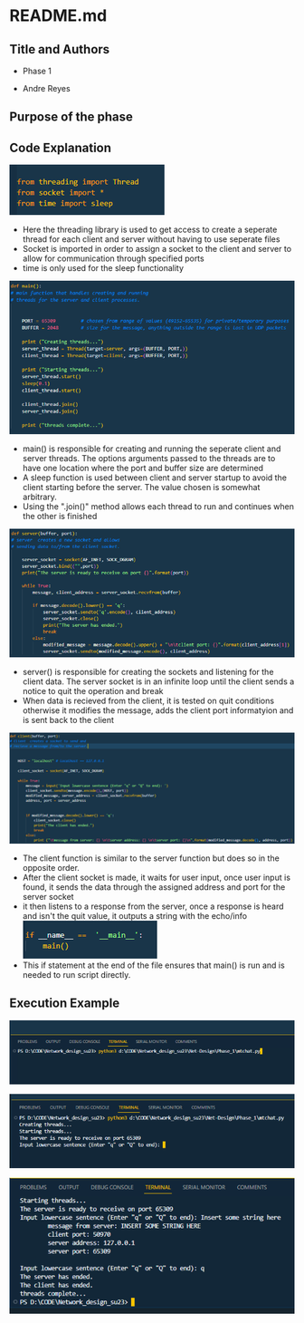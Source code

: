 # README.md

## Title and Authors

* Phase 1

* Andre Reyes

## Purpose of the phase

## Code Explanation
![imports.png](images/imports.png "Imported Libraries")

* Here the threading library is used to get access to create a seperate thread for each client and server without having to use seperate files
* Socket is imported in order to assign a socket to the client and server to allow for communication through specified ports 
* time is only used for the sleep functionality

![main.png](images/main.png "Main Function")
* main() is responsible for creating and running the seperate client and server threads. The options arguments passed to the threads are to have one location where the port and buffer size are determined
* A sleep function is used between client and server startup to avoid the client starting before the server. The value chosen is somewhat arbitrary.
* Using the ".join()" method allows each thread to run and continues when the other is finished

![server.png](images/server.png "Server Function")
* server() is responsible for creating the sockets and listening for the client data. The server socket is in an infinite loop until the client sends a notice to quit the operation and break
* When data is recieved from the client, it is tested on quit conditions otherwise it modifies the message, adds the client port informatyion and is sent back to the client 

![client.png](images/client.png "Client Function")
* The client function is similar to the server function but does so in the opposite order.
* After the client socket is made, it waits for user input, once user input is found, it sends the data through the assigned address and port for the server socket
* it then listens to a response from the server, once a response is heard and isn't the quit value, it outputs a string with the echo/info
![initiateMain.png](images/initiateMain.png "Initiate main")
* This if statement at the end of the file ensures that main() is run and is needed to run script directly.

## Execution Example
![command.png](images/command.png "Run command")


![result1.png](images/result1.png "Result after command")


![result2.png](images/result2.png "Result after user input")



